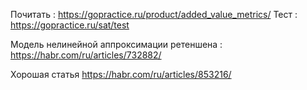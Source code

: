 Почитать : https://gopractice.ru/product/added_value_metrics/
Тест : https://gopractice.ru/sat/test


Модель нелинейной аппроксимации ретеншена : https://habr.com/ru/articles/732882/

Хорошая статья https://habr.com/ru/articles/853216/